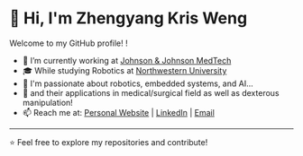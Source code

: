 # 👋 Hi, I'm Zhengyang Kris Weng
Welcome to my GitHub profile! !

- 🔭 I’m currently working at <a href="https://www.jnjmedtech.com/en-US/product-family/monarch" target="_blank" rel="noopener noreferrer">Johnson & Johnson MedTech</a>
- 🎓 While studying Robotics at <a href="https://www.mccormick.northwestern.edu/robotics/" target="_blank" rel="noopener noreferrer">Northwestern University</a>
- 🤖 I'm passionate about robotics, embedded systems, and AI...
- 🚀 and their applications in medical/surgical field as well as dexterous manipulation!
- 📫 Reach me at: <a href="https://wengmister.github.io/" target="_blank" rel="noopener noreferrer">Personal Website</a> | <a href="https://www.linkedin.com/in/zkweng/" target="_blank" rel="noopener noreferrer">LinkedIn</a>  | [Email](mailto:wengmister@gmail.com)

---
⭐ Feel free to explore my repositories and contribute!
